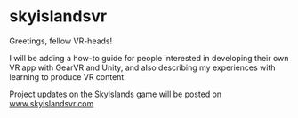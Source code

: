 # skyislandsvr

Greetings, fellow VR-heads!

I will be adding a how-to guide for people interested in developing their own VR app with GearVR and Unity, and also describing my experiences with learning to produce VR content.

Project updates on the SkyIslands game will be posted on
www.skyislandsvr.com



